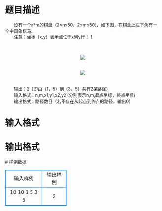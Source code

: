# 

 
 # 题目描述 
<p>
　　设有一个n*m的棋盘（2≤n≤50，2≤m≤50），如下图，在棋盘上左下角有一个中国象棋马。<br>　　注意：坐标（x,y）表示点位于x列y行！！<br><br><br><center><img src="/source/joyoi/tyvj-3105/img/aHR0cDovL3d3dy5qb3lvaS5jbi9wcm9ibGVtL3R5dmotMzEwNS9wcm9ibGVtc19pbWFnZXMvMTMwMy8xLmJtcA==.bmp"></img></center><br><br><center><img src="/source/joyoi/tyvj-3105/img/aHR0cDovL3d3dy5qb3lvaS5jbi9wcm9ibGVtL3R5dmotMzEwNS9wcm9ibGVtc19pbWFnZXMvMTMwMy8yLmJtcA==.bmp"></img></center><br><br>　　输出：2（即由（1，5）到（3，5）共有2条路径）<br>　　输入格式：n,m,x1,y1,x2,y2 (分别表示n,m,起点坐标，终点坐标)<br>　　输出格式：路径数目（若不存在从起点到终点的路径，输出0）<br></p> 

 
 # 输入格式 
<p>
</p> 

 
 # 输出格式 
<p>
</p> 
# 样例数据
<style>
        table,table tr th, table tr td { border:1px solid #0094ff; }
        table { width: 200px; min-height: 25px; line-height: 25px; text-align: center; border-collapse: collapse;}   
    </style>
<table>
	<tr>
		<td>输入样例</td>
		<td>输出样例</td>
	</tr>
<tr><td>10 10 1 5 3 5</td><td>2</td></tr></table>
